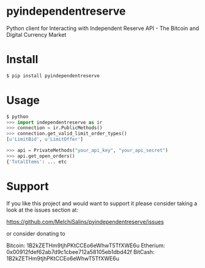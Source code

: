 # pyindependentreserve
Python client for Interacting with Independent Reserve API - The Bitcoin and Digital Currency Market

# Install 
```bash
$ pip install pyindependentreserve
```


# Usage
```python
$ python
>>> import independentreserve as ir
>>> connection = ir.PublicMethods()
>>> connection.get_valid_limit_order_types()
[u'LimitBid', u'LimitOffer'] 

>>> api = PrivateMethods("your_api_key", "your_api_secret")
>>> api.get_open_orders()
{'TotalItems': ... etc
```

# Support

If you like this project and would want to support it please consider taking a look
at the issues section at:

https://github.com/MelchiSalins/pyindependentreserve/issues

or consider donating to

Bitcoin:  1B2kZETHm9tjhPKtCCEo6eWhwT5TfXWE6u
Etherium: 0x00912fdef62ab7d9c1cbee712a58105eb1dbd42f
BitCash:  1B2kZETHm9tjhPKtCCEo6eWhwT5TfXWE6u